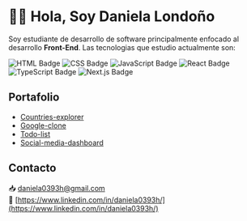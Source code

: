 # 👋🏼 Hola, Soy Daniela Londoño

Soy estudiante de desarrollo de software principalmente enfocado al desarrollo  **Front-End**. Las tecnologias que estudio actualmente son:


![HTML Badge](https://img.shields.io/badge/-HTML5-E34F26?style=for-the-badge&logo=html5&logoColor=white)
![CSS Badge](https://img.shields.io/badge/-CSS3-1572B6?style=for-the-badge&logo=css3&logoColor=white)
![JavaScript Badge](https://img.shields.io/badge/-JavaScript-F7DF1E?style=for-the-badge&logo=javascript&logoColor=black)
![React Badge](https://img.shields.io/badge/-React-61DAFB?style=for-the-badge&logo=react&logoColor=white)
![TypeScript Badge](https://img.shields.io/badge/-TypeScript-3178C6?style=for-the-badge&logo=typescript&logoColor=white)
![Next.js Badge](https://img.shields.io/badge/-Next.js-000000?style=for-the-badge&logo=next.js&logoColor=white)

## Portafolio
- [Countries-explorer](https://daniela03h.github.io/countries-explorer/)
- [Google-clone](https://daniela03h.github.io/google-clone/)
- [Todo-list](https://daniela03h.github.io/todo-list/)
- [Social-media-dashboard](https://daniela03h.github.io/social-media-dashboard/)

## Contacto 
📥   [daniela0393h@gmail.com](mailto:daniela0393h@gmail.com) <br/>
💼   [https://www.linkedin.com/in/daniela0393h/](https://www.linkedin.com/in/daniela0393h/)

